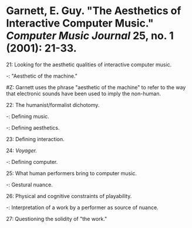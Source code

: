 # Garnett, E. Guy. "The Aesthetics of Interactive Computer Music." *Computer Music Journal* 25, no. 1 (2001): 21-33.  

21: Looking for the aesthetic qualities of interactive computer music.  

-: "Aesthetic of the machine."  

#Z: Garnett uses the phrase "aesthetic of the machine" to refer to the way that electronic sounds have been used to imply the non-human.

22: The humanist/formalist dichotomy.  

-: Defining music.  

-: Defining aesthetics.  

23: Defining interaction.  

24: *Voyager.*  

-: Defining computer.  

25: What human performers bring to computer music.  

-: Gestural nuance.  

26: Physical and cognitive constraints of playability. 

-: Interpretation of a work by a performer as source of nuance.  

27: Questioning the solidity of "the work."  





